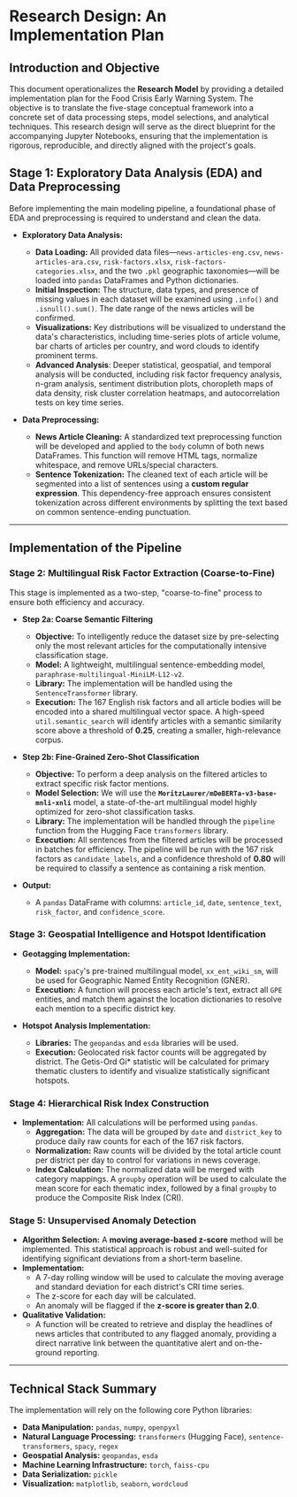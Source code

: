 # **Research Design: An Implementation Plan**

## Introduction and Objective

This document operationalizes the **Research Model** by providing a detailed implementation plan for the Food Crisis Early Warning System. The objective is to translate the five-stage conceptual framework into a concrete set of data processing steps, model selections, and analytical techniques. This research design will serve as the direct blueprint for the accompanying Jupyter Notebooks, ensuring that the implementation is rigorous, reproducible, and directly aligned with the project's goals.

## Stage 1: Exploratory Data Analysis (EDA) and Data Preprocessing

Before implementing the main modeling pipeline, a foundational phase of EDA and preprocessing is required to understand and clean the data.

* **Exploratory Data Analysis:**
    * **Data Loading:** All provided data files—`news-articles-eng.csv`, `news-articles-ara.csv`, `risk-factors.xlsx`, `risk-factors-categories.xlsx`, and the two `.pkl` geographic taxonomies—will be loaded into `pandas` DataFrames and Python dictionaries.
    * **Initial Inspection:** The structure, data types, and presence of missing values in each dataset will be examined using `.info()` and `.isnull().sum()`. The date range of the news articles will be confirmed.
    * **Visualizations:** Key distributions will be visualized to understand the data's characteristics, including time-series plots of article volume, bar charts of articles per country, and word clouds to identify prominent terms.
    * **Advanced Analysis**: Deeper statistical, geospatial, and temporal analysis will be conducted, including risk factor frequency analysis, n-gram analysis, sentiment distribution plots, choropleth maps of data density, risk cluster correlation heatmaps, and autocorrelation tests on key time series.

* **Data Preprocessing:**
    * **News Article Cleaning:** A standardized text preprocessing function will be developed and applied to the `body` column of both news DataFrames. This function will remove HTML tags, normalize whitespace, and remove URLs/special characters.
    * **Sentence Tokenization:** The cleaned text of each article will be segmented into a list of sentences using a **custom regular expression**. This dependency-free approach ensures consistent tokenization across different environments by splitting the text based on common sentence-ending punctuation.

---

## Implementation of the Pipeline

### **Stage 2: Multilingual Risk Factor Extraction (Coarse-to-Fine)**

This stage is implemented as a two-step, "coarse-to-fine" process to ensure both efficiency and accuracy.

* **Step 2a: Coarse Semantic Filtering**
    * **Objective:** To intelligently reduce the dataset size by pre-selecting only the most relevant articles for the computationally intensive classification stage.
    * **Model:** A lightweight, multilingual sentence-embedding model, `paraphrase-multilingual-MiniLM-L12-v2`.
    * **Library:** The implementation will be handled using the `SentenceTransformer` library.
    * **Execution:** The 167 English risk factors and all article bodies will be encoded into a shared multilingual vector space. A high-speed `util.semantic_search` will identify articles with a semantic similarity score above a threshold of **0.25**, creating a smaller, high-relevance corpus.

* **Step 2b: Fine-Grained Zero-Shot Classification**
    * **Objective:** To perform a deep analysis on the filtered articles to extract specific risk factor mentions.
    * **Model Selection:** We will use the **`MoritzLaurer/mDeBERTa-v3-base-mnli-xnli`** model, a state-of-the-art multilingual model highly optimized for zero-shot classification tasks.
    * **Library:** The implementation will be handled through the `pipeline` function from the Hugging Face `transformers` library.
    * **Execution:** All sentences from the filtered articles will be processed in batches for efficiency. The pipeline will be run with the 167 risk factors as `candidate_labels`, and a confidence threshold of **0.80** will be required to classify a sentence as containing a risk mention.

* **Output:**
    * A `pandas` DataFrame with columns: `article_id`, `date`, `sentence_text`, `risk_factor`, and `confidence_score`.

### **Stage 3: Geospatial Intelligence and Hotspot Identification**

* **Geotagging Implementation:**
    * **Model:** `spaCy`'s pre-trained multilingual model, `xx_ent_wiki_sm`, will be used for Geographic Named Entity Recognition (GNER).
    * **Execution:** A function will process each article's text, extract all `GPE` entities, and match them against the location dictionaries to resolve each mention to a specific district key.

* **Hotspot Analysis Implementation:**
    * **Libraries:** The `geopandas` and `esda` libraries will be used.
    * **Execution:** Geolocated risk factor counts will be aggregated by district. The Getis-Ord Gi\* statistic will be calculated for primary thematic clusters to identify and visualize statistically significant hotspots.

### **Stage 4: Hierarchical Risk Index Construction**

* **Implementation:** All calculations will be performed using `pandas`.
    * **Aggregation:** The data will be grouped by `date` and `district_key` to produce daily raw counts for each of the 167 risk factors.
    * **Normalization:** Raw counts will be divided by the total article count per district per day to control for variations in news coverage.
    * **Index Calculation:** The normalized data will be merged with category mappings. A `groupby` operation will be used to calculate the mean score for each thematic index, followed by a final `groupby` to produce the Composite Risk Index (CRI).

### **Stage 5: Unsupervised Anomaly Detection**

* **Algorithm Selection:** A **moving average-based z-score** method will be implemented. This statistical approach is robust and well-suited for identifying significant deviations from a short-term baseline.
* **Implementation:**
    * A 7-day rolling window will be used to calculate the moving average and standard deviation for each district's CRI time series.
    * The z-score for each day will be calculated.
    * An anomaly will be flagged if the **z-score is greater than 2.0**.
* **Qualitative Validation:**
    * A function will be created to retrieve and display the headlines of news articles that contributed to any flagged anomaly, providing a direct narrative link between the quantitative alert and on-the-ground reporting.

---

## Technical Stack Summary

The implementation will rely on the following core Python libraries:

* **Data Manipulation:** `pandas`, `numpy`, `openpyxl`
* **Natural Language Processing:** `transformers` (Hugging Face), `sentence-transformers`, `spacy`, `regex`
* **Geospatial Analysis:** `geopandas`, `esda`
* **Machine Learning Infrastructure:** `torch`, `faiss-cpu`
* **Data Serialization:** `pickle`
* **Visualization:** `matplotlib`, `seaborn`, `wordcloud`